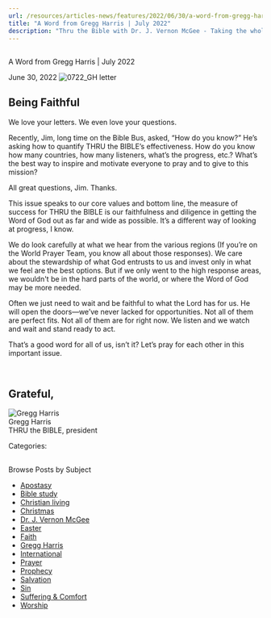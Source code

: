 ```yaml
---
url: /resources/articles-news/features/2022/06/30/a-word-from-gregg-harris-july-2022
title: "A Word from Gregg Harris | July 2022"
description: "Thru the Bible with Dr. J. Vernon McGee - Taking the whole Word to the whole world"
---
```







## 
 A Word from Gregg Harris | July 2022


June 30, 2022
![](https://ttb.org/images/default-source/features-and-news/0722_gh-letter33c06ae9-2f1c-4850-ba0b-5960119d9baa.jpg?sfvrsn=626e1816_1 "0722_GH letter")




## Being Faithful

We love your letters. We even love your questions. 


Recently, Jim, long time on the Bible Bus, asked, “How do you know?” He’s asking how to quantify THRU the BIBLE’s effectiveness. How do you know how many countries, how many listeners, what’s the progress, etc.? What’s
 the best way to inspire and motivate everyone to pray and to give to this mission? 

All great questions, Jim. Thanks. 

This issue speaks to our core values and bottom line, the measure of success for THRU the BIBLE is our faithfulness and diligence in getting the Word of God out as far and wide as possible. It’s a different way of looking at progress, I know.

We do look carefully at what we hear from the various regions (If you’re on the World Prayer Team, you know all about those responses). We care about the stewardship of what God entrusts to us and invest only in what we feel are the best options.
 But if we only went to the high response areas, we wouldn't be in the hard parts of the world, or where the Word of God may be more needed.

Often we just need to wait and be faithful to what the Lord has for us. He will open the doors—we’ve never lacked for opportunities. Not all of them are perfect fits. Not all of them are for right now. We listen and we watch and wait and stand
 ready to act. 

That’s a good word for all of us, isn’t it? Let’s pray for each other in this important issue.

 

## Grateful,

![Gregg Harris ](/images/default-source/default-album/gregg-harris.jpg?sfvrsn=38591e16_0 "Gregg Harris ")  
Gregg Harris  
THRU the BIBLE, president
 



Categories: 









## 
 Browse Posts by Subject


* [Apostasy](/resources/articles-news/-in-tags/tags/Apostasy)
* [Bible study](/resources/articles-news/-in-tags/tags/Bible-study)
* [Christian living](/resources/articles-news/-in-tags/tags/Christian-living)
* [Christmas](/resources/articles-news/-in-tags/tags/Christmas)
* [Dr. J. Vernon McGee](/resources/articles-news/-in-tags/tags/Dr-J-Vernon-McGee)
* [Easter](/resources/articles-news/-in-tags/tags/easter)
* [Faith](/resources/articles-news/-in-tags/tags/Faith)
* [Gregg Harris](/resources/articles-news/-in-tags/tags/Gregg-Harris)
* [International](/resources/articles-news/-in-tags/tags/International)
* [Prayer](/resources/articles-news/-in-tags/tags/prayer)
* [Prophecy](/resources/articles-news/-in-tags/tags/Prophecy)
* [Salvation](/resources/articles-news/-in-tags/tags/Salvation)
* [Sin](/resources/articles-news/-in-tags/tags/sin)
* [Suffering & Comfort](/resources/articles-news/-in-tags/tags/Suffering-Comfort)
* [Worship](/resources/articles-news/-in-tags/tags/worship)






